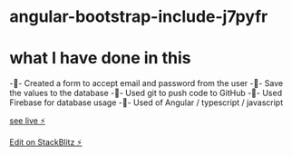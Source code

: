# angular-bootstrap-include-j7pyfr

# what I have done in this
-🔭- Created a form to accept email and password from the user
-🔭- Save the values to the database
-🔭- Used git to push code to GitHub
-🔭- Used Firebase for database usage
-🔭- Used of Angular / typescript / javascript

[see live ⚡️](https://angular-bootstrap-include-j7pyfr.stackblitz.io/)

[Edit on StackBlitz ⚡️](https://stackblitz.com/edit/angular-bootstrap-include-j7pyfr)
